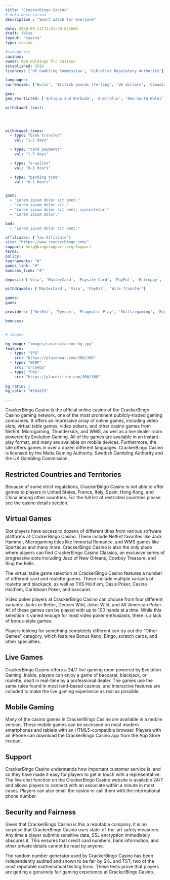 ```yaml
---
title: "CrackerBingo Casino"
# meta description
description : "Smart watch for everyone"

date: 2020-09-11T12:51:49.031606
draft: false
layout: "casino" 
type: casino

#categories
casinos: 
owner: 888 Holdings Plc Casinos
established: 2018
licences: ['UK Gambling Commission', 'Gibraltar Regulatory Authority']

languages: 
currencies: ['Euros', 'British pounds sterling', 'US dollars', 'Canadian dollars']

geo: 
geo_resrticted: ['Antigua and Barbuda', 'Australia', 'New South Wales', 'Belgium', 'Denmark', 'France', 'Germany', 'Schleswig-Holstein', 'Gibraltar', 'Israel', 'Italy', 'Puerto Rico', 'Spain', 'Sweden', 'Switzerland', 'Turkey', 'United States', 'Alabama', 'Alaska', 'American Samoa', 'Arizona', 'Arkansas', 'California', 'Colorado', 'Connecticut', 'Delaware', 'District of Columbia', 'Florida', 'Georgia(US)', 'Guam', 'Hawaii', 'Idaho', 'Illinois', 'Indiana', 'Iowa', 'Kansas', 'Kentucky', 'Louisiana', 'Maine', 'Maryland', 'Massachusetts', 'Michigan', 'Minnesota', 'Mississippi', 'Missouri', 'Montana', 'Nebraska', 'Nevada', 'New Hampshire', 'New Jersey', 'New Mexico', 'New York', 'North Carolina', 'North Dakota', 'Northern Mariana Islands', 'Ohio', 'Oklahoma', 'Oregon', 'Pennsylvania', 'Rhode Island', 'South Carolina', 'South Dakota', 'Tennessee', 'Texas', 'U.S. Virgin Islands', 'Utah', 'Vermont', 'Virginia', 'Washington', 'West Virginia', 'Wisconsin', 'Wyoming']

withdrawal_limit:

  
  

withdrawal_times:
  - type: "bank transfer"
    val: "1-5 days"

  - type: "card payments"
    val: "1-5 days"

  - type: "e-wallet"
    val: "0-1 hours"

  - type: "pending time"
    val: "0-1 hours"


good:
  - "Lorem ipsum dolor sit amet."
  - "Lorem ipsum dolor sit."
  - "Lorem ipsum dolor sit amet, consectetur."
  - "Lorem ipsum dolor."

bad:
  - "Lorem ipsum dolor sit amet."

affiliates: ['Tau Affiliate']
site: "https://www.crackerbingo.com/"
support: help@bingosupport.org.Support
terms:
policy:
tournaments: "#"
games_link: "#"
bonuses_link: "#"

deposit: ['Visa', 'MasterCard', 'Paysafe Card', 'PayPal', 'Entropay', 'Wire Transfer', 'Apple Pay']

withdrawals: ['MasterCard', 'Visa', 'PayPal', 'Wire Transfer']

games: 
game:

providers: ['NetEnt', 'Eyecon', 'Pragmatic Play', 'Skillzzgaming', 'Big Time Gaming', 'Barcrest Games', 'IGT (WagerWorks)', 'Quickspin', 'Gamevy', 'Merkur Gaming', 'WMS', 'Slingo', 'Blueprint Gaming', 'PariPlay', 'Ainsworth Gaming Technology', 'iSoftBet', 'Reflex Gaming', 'NextGen Gaming', 'Lightning Box', 'Betsoft', 'Evolution Gaming', 'Thunderkick', 'Bally']

bonuses:


# images

bg_image: "images/casino/casino-bg.jpg"  
feature:
  - type: "JPG" 
    src: "https://placebear.com/300/300"
  - type: "WEBP"
    src: "srcwebp"
  - type: "PNG"
    src: "https://placekitten.com/300/300"  
 
bg_ratio: 1 
bg_color: "#58a525"  

---
```


CrackerBingo Casino is the official online casino of the CrackerBingo Casino gaming network, one of the most prominent publicly-traded gaming companies. It offers an impressive array of online games, including video slots, virtual table games, video pokers, and other casino games from NetEnt, Microgaming, Thunderkick, and WMS, as well as a live dealer room powered by Evolution Gaming. All of the games are available in an instant-play format, and many are available on mobile devices. Furthermore, the site offers games in over a dozen different languages. CrackerBingo Casino is licensed by the Malta Gaming Authority, Swedish Gambling Authority and the UK Gambling Commission.

## Restricted Countries and Territories
Because of some strict regulations, CrackerBingo Casino is not able to offer games to players in United States, France, Italy, Spain, Hong Kong, and China among other countries. For the full list of restricted countries please see the casino details section.

## Virtual Games
Slot players have access to dozens of different titles from various software platforms at CrackerBingo Casino. These include NetEnt favorites like Jack Hammer, Microgaming titles like Immortal Romance, and WMS games like Spartacus and many more. CrackerBingo Casino is also the only place where players can find CrackerBingo Casino Classics, an exclusive series of progressive slots including Jazz of New Orleans, Cowboy Treasure, and Ring the Bells.

The virtual table game selection at CrackerBingo Casino features a number of different card and roulette games. These include multiple variants of roulette and blackjack, as well as TXS Hold'em, Oasis Poker, Casino Hold'em, Caribbean Poker, and baccarat.

Video poker players at CrackerBingo Casino can choose from four different variants: Jacks or Better, Deuces Wild, Joker Wild, and All-American Poker. All of these games can be played with up to 100 hands at a time. While this selection is varied enough for most video poker enthusiasts, there is a lack of bonus-style games.

Players looking for something completely different can try out the "Other Games" category, which features Bonus Keno, Bingo, scratch cards, and other specialties.

## Live Games
CrackerBingo Casino offers a 24/7 live gaming room powered by Evolution Gaming. Inside, players can enjoy a game of baccarat, blackjack, or roulette, dealt in real-time by a professional dealer. The games use the same rules found in most land-based casinos, and interactive features are included to make the live gaming experience as real as possible.

## Mobile Gaming
Many of the casino games in CrackerBingo Casino are available in a mobile version. These mobile games can be accessed on most modern smartphones and tablets with an HTML5-compatible browser. Players with an iPhone can download the CrackerBingo Casino app from the App Store instead.

## Support
CrackerBingo Casino understands how important customer service is, and so they have made it easy for players to get in touch with a representative. The live chat function on the CrackerBingo Casino website is available 24/7 and allows players to connect with an associate within a minute in most cases. Players can also email the casino or call them with the international phone number.

## Security and Fairness
Given that CrackerBingo Casino is this a reputable company, it is no surprise that CrackerBingo Casino uses state-of-the-art safety measures. Any time a player submits sensitive data, SSL encryption immediately obscures it. This ensures that credit card numbers, bank information, and other private details cannot be read by anyone.

The random number generator used by CrackerBingo Casino has been independently audited and shown to be fair by SKL and TST, two of the most reputable mathematical testing firms. These tests prove that players are getting a genuinely fair gaming experience at CrackerBingo Casino.